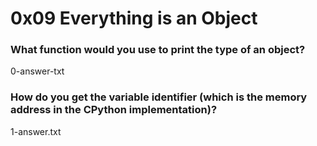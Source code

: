 # 0x09 Everything is an Object

### What function would you use to print the type of an object?
0-answer-txt

### How do you get the variable identifier (which is the memory address in the CPython implementation)?
1-answer.txt